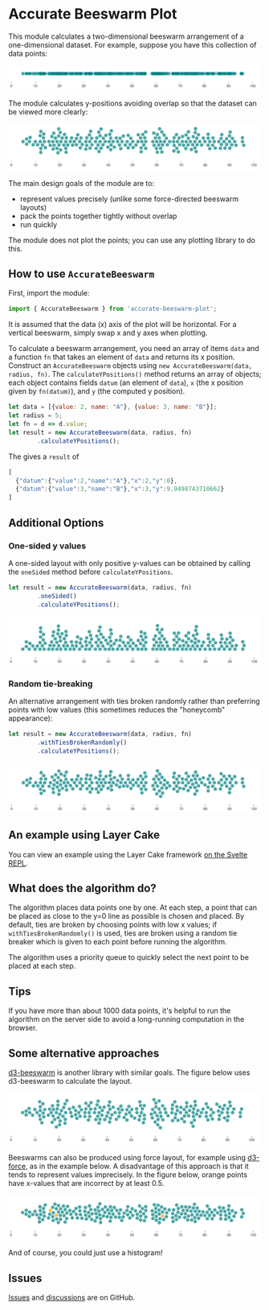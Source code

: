 # Accurate Beeswarm Plot

This module calculates a two-dimensional beeswarm arrangement
of a one-dimensional dataset.  For example, suppose you have this
collection of data points:

![A one-dimensional scatter plot](img/points-on-line.png)

The module calculates y-positions avoiding overlap so that the dataset can
be viewed more clearly:

![A beeswarm plot](img/accurate-beeswarm.png)

The main design goals of the module are to:
- represent values precisely (unlike some force-directed beeswarm layouts)
- pack the points together tightly without overlap
- run quickly

The module does not plot the points; you can use any plotting library to do this.

## How to use `AccurateBeeswarm`

First, import the module:

```javascript
import { AccurateBeeswarm } from 'accurate-beeswarm-plot';
```

It is assumed that the data (x) axis of the plot will be horizontal.  For
a vertical beeswarm, simply swap x and y axes when plotting.

To calculate a beeswarm arrangement, you need an array of items `data`
and a function `fn` that takes an element of `data` and returns its x position.
Construct an `AccurateBeeswarm` objects using `new AccurateBeeswarm(data, radius, fn)`.
The `calculateYPositions()` method returns an array of objects;  each object contains fields
`datum` (an element of `data`), `x` (the x position given by `fn(datum)`), and `y`
(the computed y position).

```javascript
let data = [{value: 2, name: "A"}, {value: 3, name: "B"}];
let radius = 5;
let fn = d => d.value;
let result = new AccurateBeeswarm(data, radius, fn)
        .calculateYPositions();
```

The gives a `result` of

```javascript
[
  {"datum":{"value":2,"name":"A"},"x":2,"y":0},
  {"datum":{"value":3,"name":"B"},"x":3,"y":9.9498743710662}
]
```

## Additional Options

### One-sided y values

A one-sided layout with only positive y-values can be obtained by calling
the `oneSided` method before `calculateYPositions`.

```javascript
let result = new AccurateBeeswarm(data, radius, fn)
        .oneSided()
        .calculateYPositions();
```

![A one-sided beeswarm plot](img/accurate-beeswarm-one-sided.png)

### Random tie-breaking

An alternative arrangement with ties broken randomly rather than preferring
points with low values (this sometimes reduces the "honeycomb" appearance):

```javascript
let result = new AccurateBeeswarm(data, radius, fn)
        .withTiesBrokenRandomly()
        .calculateYPositions();
```

![A beeswarm plot using random tie-breaking](img/accurate-beeswarm-random.png)

## An example using Layer Cake

You can view an example using the Layer Cake framework
[on the Svelte REPL](https://svelte.dev/repl/115fa52a16d34cd8992c829119266df0?version=3.35.0).

## What does the algorithm do?

The algorithm places data points one by one.  At each step, a point that can be
placed as close to the y=0 line as possible is chosen and placed.  By default,
ties are broken by choosing points with low x values; if `withTiesBrokenRandomly()`
is used, ties are broken using a random tie breaker which is given to each point
before running the algorithm.

The algorithm uses a priority queue to quickly select the next point to be placed
at each step.

## Tips

If you have more than about 1000 data points, it's helpful to run the algorithm
on the server side to avoid a long-running computation in the browser.

## Some alternative approaches

[d3-beeswarm](https://github.com/Kcnarf/d3-beeswarm) is another library
with similar goals.  The figure below uses d3-beeswarm to calculate the layout.

![A beeswarm plot using d3-beeswarm](img/d3-beeswarm.png)

Beeswarms can also be produced using force layout, for example using
[d3-force](https://github.com/d3/d3-force), as in the example below.  A disadvantage of this approach is that it tends to represent values imprecisely.  In the figure below, orange points have x-values that are incorrect by at least 0.5.

![A beeswarm plot using force layout](img/force-layout.png)

And of course, you could just use a histogram!

## Issues

[Issues](https://github.com/jtrim-ons/accurate-beeswarm-plot/issues)
and [discussions](https://github.com/jtrim-ons/accurate-beeswarm-plot/discussions)
are on GitHub.
